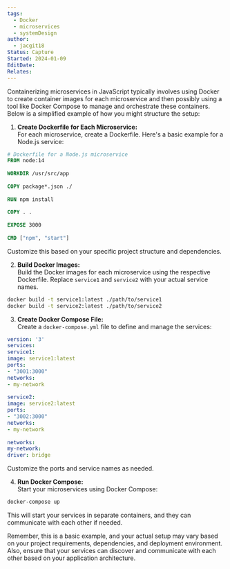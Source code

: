 ```yaml
---
tags:
  - Docker
  - microservices
  - systemDesign
author:
  - jacgit18
Status: Capture
Started: 2024-01-09
EditDate: 
Relates:
---
```

Containerizing microservices in JavaScript typically involves using Docker to create container images for each microservice and then possibly using a tool like Docker Compose to manage and orchestrate these containers. Below is a simplified example of how you might structure the setup:  
  
1. **Create Dockerfile for Each Microservice:**  
For each microservice, create a Dockerfile. Here's a basic example for a Node.js service:  
  
```dockerfile  
# Dockerfile for a Node.js microservice  
FROM node:14  
  
WORKDIR /usr/src/app  
  
COPY package*.json ./  
  
RUN npm install  
  
COPY . .  
  
EXPOSE 3000  
  
CMD ["npm", "start"]  
```  
  
Customize this based on your specific project structure and dependencies.  
  
2. **Build Docker Images:**  
Build the Docker images for each microservice using the respective Dockerfile. Replace `service1` and `service2` with your actual service names.  
  
```bash  
docker build -t service1:latest ./path/to/service1  
docker build -t service2:latest ./path/to/service2  
```  
  
3. **Create Docker Compose File:**  
Create a `docker-compose.yml` file to define and manage the services:  
  
```yaml  
version: '3'  
services:  
service1:  
image: service1:latest  
ports:  
- "3001:3000"  
networks:  
- my-network  
  
service2:  
image: service2:latest  
ports:  
- "3002:3000"  
networks:  
- my-network  
  
networks:  
my-network:  
driver: bridge  
```  
  
Customize the ports and service names as needed.  
  
4. **Run Docker Compose:**  
Start your microservices using Docker Compose:  
  
```bash  
docker-compose up  
```  
  
This will start your services in separate containers, and they can communicate with each other if needed.  
  
Remember, this is a basic example, and your actual setup may vary based on your project requirements, dependencies, and deployment environment. Also, ensure that your services can discover and communicate with each other based on your application architecture.